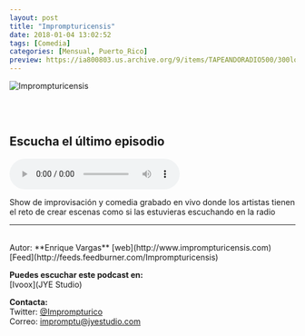 ```yaml
---
layout: post
title: "Imprompturicensis"
date: 2018-01-04 13:02:52
tags: [Comedia]
categories: [Mensual, Puerto_Rico]
preview: https://ia800803.us.archive.org/9/items/TAPEANDORADIO500/300logo_imprompturicensis_podcast-EnriqueVargas.png
---
```


![Imprompturicensis](https://ia800803.us.archive.org/9/items/TAPEANDORADIO500/500logo_imprompturicensis_podcast-EnriqueVargas.png)

<br/>
<br/>

## Escucha el último episodio

<!--reproductor-feed=http://feeds.feedburner.com/Imprompturicensis-->
<!--reproductor-start-->
<audio id="audio" preload="auto" controls="" src="https://dts.podtrac.com/redirect.mp3/www.jyestudio.com/imprompturicensis/podcast/Interpodcast2018_IMP_Repope.mp3"></audio>
<!--reproductor-end-->

Show de improvisación y comedia grabado en vivo donde los artistas tienen el reto de crear escenas como si las estuvieras escuchando en la radio

_ _ _
<br>
Autor: **Enrique Vargas**  
[web](http://www.imprompturicensis.com)  
[Feed](http://feeds.feedburner.com/Imprompturicensis)  


**Puedes escuchar este podcast en:**  
[Ivoox](JYE Studio)  


**Contacta:**  
Twitter: [@Imprompturico](https://twitter.com/Imprompturico)  
Correo: [impromptu@jyestudio.com](mailto:impromptu@jyestudio.com)  

